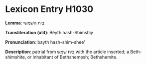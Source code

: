 # Lexicon Entry H1030

**Lemma**: בֵּית הַשִּׁמְשִׁי

**Transliteration (xlit)**: Bêyth hash-Shimshîy

**Pronunciation**: bayth hash-shim-shee'

**Description**:
patrial from בֵּית שֶׁמֶשׁ with the article inserted; a Beth-shimshite, or inhabitant of Bethshemesh; Bethshemite.
